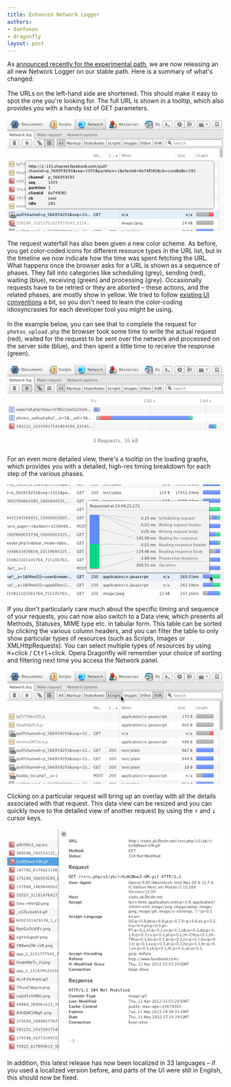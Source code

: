 ```yaml
---
title: Enhanced Network Logger
authors:
- danfoooo
- dragonfly
layout: post
---
```

As <a href="http://my.opera.com/dragonfly/blog/an-update-on-network-and-color-values-in-css" target="_blank">announced recently for the experimental path</a>, we are now releasing an all new Network Logger on our stable path. Here is a summary of what&#39;s changed:<br/><br/>The URLs on the left-hand side are shortened. This should make it easy to spot the one you&#39;re looking for. The full URL is shown in a tooltip, which also provides you with a handy list of GET parameters.<br/><br/><img src="/blog/enhanced-network-logger/network-release-url-params.jpg" alt="The Network panel, showing a shortened URL being hovered, resulting in a large tooltip with the full URL and associated GET parameters" /><br/><br/>The request waterfall has also been given a new color scheme. As before, you get color-coded icons for different resource types in the URL list, but in the timeline we now indicate how the time was spent fetching the URL. What happens once the browser asks for a URL is shown as a sequence of phases. They fall into categories like scheduling (grey), sending (red), waiting (blue), receiving (green) and processing (grey). Occasionally requests have to be retried or they are aborted – these actions, and the related phases, are mostly show in yellow. We tried to follow <a href="http://www.stevesouders.com/blog/2011/08/26/waterfall-ui-conventions/" target="_blank">existing UI conventions</a> a bit, so you don&#39;t need to learn the color-coding idiosyncrasies for each developer tool you might be using.<br/><br/>In the example below, you can see that to complete the request for <code>photos_upload.php</code> the browser took some time to write the actual request (red), waited for the request to be sent over the network and processed on the server side (blue), and then spent a little time to receive the response (green).<br/><br/><img src="/blog/enhanced-network-logger/upload-graph.jpg" alt="Visualising the request for photo_upload.php in the Network Logger, with the various phases present in the color-coded graph" /><br/><br/>For an even more detailed view, there&#39;s a tooltip on the loading graphs, which provides you with a detailed, high-res timing breakdown for each step of the various phases.<br/><br/><img src="/blog/enhanced-network-logger/network-release-graph-tooltip.jpg" alt="The tooltip for a single network request, showing detailed sequence and timing information for a completed request" /><br/><br/>If you don&#39;t particularly care much about the specific timing and sequence of your requests, you can now also switch to a Data view, which presents all Methods, Statuses, MIME type etc. in tabular form. This table can be sorted by clicking the various column headers, and you can filter the table to only show particular types of resources (such as Scripts, Images or XMLHttpRequests). You can select multiple types of resources by using <kbd>⌘</kbd>+click / <kbd>Ctrl</kbd>+click. Opera Dragonfly will remember your choice of sorting and filtering next time you access the Network panel.<br/><br/><img src="/blog/enhanced-network-logger/network-release-type-filters.jpg" alt="The Network panel&#39;s tabular data view" /><br/><br/>Clicking on a particular request will bring up an overlay with all the details associated with that request. This data view can be resized and you can quickly move to the detailed view of another request by using the <kbd>↑</kbd> and <kbd>↓</kbd> cursor keys.<br/><br/><img src="/blog/enhanced-network-logger/network-release-detail-view.jpg" alt="The detailed data view for a single network request, showing all the Request and Response headers that were exchanged between the browser and the server" /><br/><br/>In addition, this latest release has now been localized in 33 languages – if you used a localized version before, and parts of the UI were still in English, this should now be fixed.
